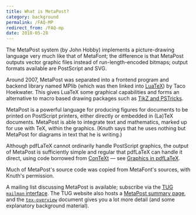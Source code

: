 ```yaml
---
title: What is MetaPost?
category: background
permalink: /FAQ-MP
redirect_from: /FAQ-mp
date: 2018-05-28
---
```


The MetaPost system (by John Hobby) implements a picture-drawing language
very much like that of MetaFont; the difference is that MetaPost outputs
vector graphic files instead of run-length-encoded bitmaps; output
formats available are PostScript and SVG.

Around 2007, MetaPost was
separated into a frontend program and backend library named MPlib (which
was then linked into
  [LuaTeX](FAQ-xetex-luatex))
by Taco Hoekwater.
This gives LuaTeX some graphical capabilities and
forms an alternative to macro based drawing packages such as
[TikZ and PSTricks](FAQ-drawing).


MetaPost is a powerful language for producing figures for documents to be
printed on PostScript printers, either directly or embedded in (La)TeX
documents.  MetaPost is able to integrate text and mathematics, marked up
for use with TeX, within the graphics.  (Knuth says that he
uses nothing but MetaPost for diagrams in text that he is writing.)

Although pdfLaTeX cannot ordinarily handle PostScript graphics, the
output of MetaPost is sufficiently simple and regular that pdfLaTeX
can handle it direct, using code borrowed from
  [ConTeXt](FAQ-context)&nbsp;&mdash;
see [Graphics in pdfLaTeX](FAQ-pdftexgraphics).

Much of MetaPost's source code was copied from MetaFont's sources, with
Knuth's permission.



A mailing list discussing MetaPost is available;
  subscribe via the 
  [TUG `mailman` interface](http://lists.tug.org/metapost).
The TUG website also hosts a 
[MetaPost summary page](https://tug.org/metapost.html), and the
[`tex-overview`](https://ctan.org/pkg/tex-overview) document gives you a lot more detail (and some
explanatory background material).

